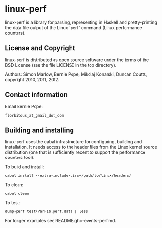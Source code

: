 linux-perf
==========

linux-perf is a library for parsing, representing in Haskell
and pretty-printing the data file output of the Linux 'perf'
command (Linux performance counters).

License and Copyright
---------------------

linux-perf is distributed as open source software under the terms of the BSD
License (see the file LICENSE in the top directory).

Authors: Simon Marlow, Bernie Pope, Mikolaj Konarski, Duncan Coutts, copyright 2010, 2011, 2012.

Contact information
-------------------

Email Bernie Pope:

    florbitous_at_gmail_dot_com

Building and installing
-----------------------

linux-perf uses the cabal infrastructure for configuring, building
and installation. It needs access to the header files from the Linux
kernel source distribution (one that is sufficiently recent to support
the performance counters tool).

To build and install:

    cabal install --extra-include-dirs=/path/to/linux/headers/

To clean:

    cabal clean

To test:

    dump-perf test/ParFib.perf.data | less

For longer examples see README.ghc-events-perf.md.
